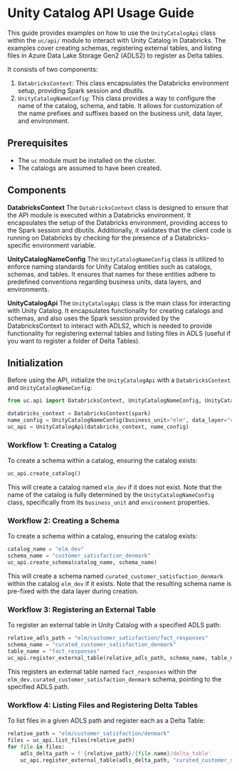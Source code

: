 # Unity Catalog API Usage Guide

This guide provides examples on how to use the `UnityCatalogApi` class within the `uc/api/` module to interact with Unity Catalog in Databricks. The examples cover creating schemas, registering external tables, and listing files in Azure Data Lake Storage Gen2 (ADLS2) to register as Delta tables.

It consists of two components:

1. `DatabricksContext`: This class encapsulates the Databricks environment setup, providing Spark session and dbutils.
2. `UnityCatalogNameConfig`: This class provides a way to configure the name of the catalog, schema, and table. It allows for customization of the name prefixes and suffixes based on the business unit, data layer, and environment.

## Prerequisites

- The `uc` module must be installed on the cluster.
- The catalogs are assumed to have been created.

## Components
**DatabricksContext**
The `DatabricksContext` class is designed to ensure that the API module is executed within a Databricks environment. It encapsulates the setup of the Databricks environment, providing access to the Spark session and dbutils. Additionally, it validates that the client code is running on Databricks by checking for the presence of a Databricks-specific environment variable.

**UnityCatalogNameConfig**
The `UnityCatalogNameConfig` class is utilized to enforce naming standards for Unity Catalog entities such as catalogs, schemas, and tables. It ensures that names for these entities adhere to predefined conventions regarding business units, data layers, and environments.

**UnityCatalogApi**
The `UnityCatalogApi` class is the main class for interacting with Unity Catalog. It encapsulates functionality for creating catalogs and schemas, and also uses the Spark session provided by the DatabricksContext to interact with ADLS2, which is needed to provide functionality for registering external tables and listing files in ADLS (useful if you want to register a folder of Delta Tables).

## Initialization

Before using the API, initialize the `UnityCatalogApi` with a `DatabricksContext` and `UnityCatalogNameConfig`:

```python
from uc.api import DatabricksContext, UnityCatalogNameConfig, UnityCatalogApi

databricks_context = DatabricksContext(spark)
name_config = UnityCatalogNameConfig(business_unit="elm", data_layer="curated", environment="dev")
uc_api = UnityCatalogApi(databricks_context, name_config)
```

### Workflow 1: Creating a Catalog

To create a schema within a catalog, ensuring the catalog exists:
```python
uc_api.create_catalog()
```

This will create a catalog named `elm_dev` if it does not exist. Note that the name of the catalog is fully determined by the `UnityCatalogNameConfig` class, specifically from its `business_unit` and `environment` properties.

### Workflow 2: Creating a Schema

To create a schema within a catalog, ensuring the catalog exists:
```python
catalog_name = "elm_dev"
schema_name = "customer_satisfaction_denmark"
uc_api.create_schema(catalog_name, schema_name)
```

This will create a schema named `curated_customer_satisfaction_denmark` within the catalog `elm_dev` if it exists. Note that the resulting schema name is pre-fixed with the data layer during creation.

### Workflow 3: Registering an External Table

To register an external table in Unity Catalog with a specified ADLS path:
```python
relative_adls_path = "elm/customer_satisfaction/fact_responses"
schema_name = "curated_customer_satisfaction_denmark"
table_name = "fact_responses"
uc_api.register_external_table(relative_adls_path, schema_name, table_name)
```

This registers an external table named `fact_responses` within the `elm_dev.curated_customer_satisfaction_denmark` schema, pointing to the specified ADLS path.

### Workflow 4: Listing Files and Registering Delta Tables

To list files in a given ADLS path and register each as a Delta Table:
```python
relative_path = "elm/customer_satisfaction/denmark"
files = uc_api.list_files(relative_path)
for file in files:
    adls_delta_path = f'{relative_path}/{file.name}/delta_table'
    uc_api.register_external_table(adls_delta_path, "curated_customer_satisfaction_denmark", file.name)
```